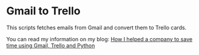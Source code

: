 # Gmail to Trello

This scripts fetches emails from Gmail and convert them to Trello cards.

You can read my information on my blog: [How I helped a company to save time using Gmail, Trello and Python](http://camaya.co/posts/2017/04/15/creating-trello-cards-from-gmail-emails/)

